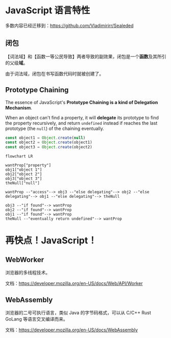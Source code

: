 # JavaScript 语言特性

多数内容已经迁移到：<https://github.com/Vladimirirr/Sealeded>

## 闭包

【词法域】和【函数一等公民导致】两者导致的副效果，闭包是一个**函数**及其所引的父级**域**。

由于词法域，闭包在书写函数代码时就被创建了。

## Prototype Chaining

The essence of JavaScript's **Prototype Chaining is a kind of Delegation Mechanism**.

When an object can't find a property, it will **delegate** its prototype to find the property recursively, and return `undefined` instead if reaches the last prototype (the `null`) of the chaining eventually.

```js
const object1 = Object.create(null)
const object2 = Object.create(object1)
const object3 = Object.create(object2)
```

```mermaid
flowchart LR

wantProp["property"]
obj1["object 1"]
obj2["object 2"]
obj3["object 3"]
theNull["null"]

wantProp --"access"--> obj3 --"else delegating"--> obj2 --"else delegating"--> obj1 --"else delegating"--> theNull

obj3 --"if found"--> wantProp
obj2 --"if found"--> wantProp
obj1 --"if found"--> wantProp
theNull --"eventually return undefined"--> wantProp
```

# 再快点！JavaScript！

## WebWorker

浏览器的多线程技术。

文档：https://developer.mozilla.org/en-US/docs/Web/API/Worker

## WebAssembly

浏览器的二号可执行语言，类似 Java 的字节码格式，可以从 C/C++ Rust GoLang 等语言交叉编译而来。

文档：https://developer.mozilla.org/en-US/docs/WebAssembly
